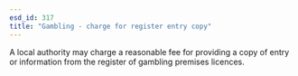 ```yaml
---
esd_id: 317
title: "Gambling - charge for register entry copy"
---
```


A local authority may charge a reasonable fee for providing a copy of entry or information from the register of gambling premises licences.

